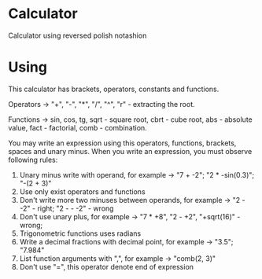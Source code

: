 # Calculator
Calculator using reversed polish notashion

# Using
This calculator has brackets, operators, constants and functions.

Operators -> "+", "-", "*", "/", "^", "r" - extracting the root.

Functions -> sin, cos, tg, sqrt - square root, cbrt - cube root, abs - absolute value, fact - factorial, comb - combination.

You may write an expression using this operators, functions, brackets, spaces and unary minus. When you write an expression, you must observe following rules:
1. Unary minus write with operand, for example -> "7 + -2"; "2 * -sin(0.3)"; "-(2 + 3)"
2. Use only exist operators and functions
3. Don't write more two minuses between operands, for example -> "2 - -2" - right; "2 - - -2" - wrong
4. Don't use unary plus, for example -> "7 * +8", "2 - +2", "+sqrt(16)" - wrong;
5. Trigonometric functions uses radians
6. Write a decimal fractions with decimal point, for example -> "3.5"; "7.984"
7. List function arguments with ",", for example -> "comb(2, 3)"
8. Don't use "=", this operator denote end of expression
